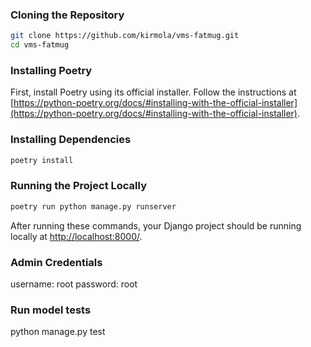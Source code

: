 ### Cloning the Repository
```sh
git clone https://github.com/kirmola/vms-fatmug.git
cd vms-fatmug
```

### Installing Poetry
First, install Poetry using its official installer. Follow the instructions at [https://python-poetry.org/docs/#installing-with-the-official-installer](https://python-poetry.org/docs/#installing-with-the-official-installer).

### Installing Dependencies
```sh
poetry install
```

### Running the Project Locally
```sh
poetry run python manage.py runserver
```

After running these commands, your Django project should be running locally at [http://localhost:8000/](http://localhost:8000/).

### Admin Credentials
username: root
password: root

### Run model tests
python manage.py test 

